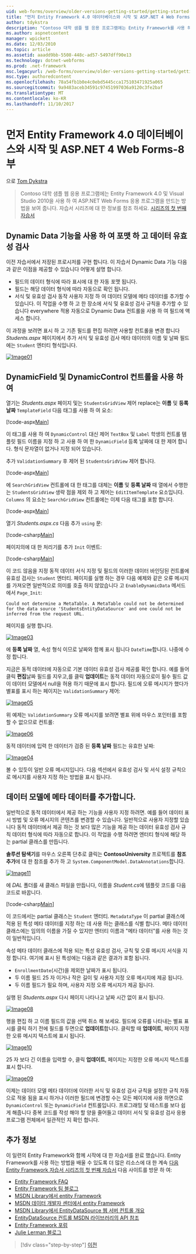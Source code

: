 ```yaml
---
uid: web-forms/overview/older-versions-getting-started/getting-started-with-ef/the-entity-framework-and-aspnet-getting-started-part-8
title: "먼저 Entity Framework 4.0 데이터베이스와 시작 및 ASP.NET 4 Web Forms-8 부 | Microsoft Docs"
author: tdykstra
description: "Contoso 대학 샘플 웹 응용 프로그램에는 Entity Framework를 사용 하 여 ASP.NET Web Forms 응용 프로그램을 만드는 방법을 보여 줍니다. 샘플 응용 프로그램은..."
ms.author: aspnetcontent
manager: wpickett
ms.date: 12/03/2010
ms.topic: article
ms.assetid: aaadd9bb-5508-448c-ad57-5497dff90e13
ms.technology: dotnet-webforms
ms.prod: .net-framework
msc.legacyurl: /web-forms/overview/older-versions-getting-started/getting-started-with-ef/the-entity-framework-and-aspnet-getting-started-part-8
msc.type: authoredcontent
ms.openlocfilehash: 78a54fb1b0e4c0ebd5445cca175103471925a065
ms.sourcegitcommit: 9a9483aceb34591c97451997036a9120c3fe2baf
ms.translationtype: MT
ms.contentlocale: ko-KR
ms.lasthandoff: 11/10/2017
---
```

<a name="getting-started-with-entity-framework-40-database-first-and-aspnet-4-web-forms---part-8"></a>먼저 Entity Framework 4.0 데이터베이스와 시작 및 ASP.NET 4 Web Forms-8 부
====================
으로 [Tom Dykstra](https://github.com/tdykstra)

> Contoso 대학 샘플 웹 응용 프로그램에는 Entity Framework 4.0 및 Visual Studio 2010을 사용 하 여 ASP.NET Web Forms 응용 프로그램을 만드는 방법을 보여 줍니다. 자습서 시리즈에 대 한 정보를 참조 하세요. [시리즈의 첫 번째 자습서](the-entity-framework-and-aspnet-getting-started-part-1.md)


## <a name="using-dynamic-data-functionality-to-format-and-validate-data"></a>Dynamic Data 기능을 사용 하 여 포맷 하 고 데이터 유효성 검사

이전 자습서에서 저장된 프로시저를 구현 합니다. 이 자습서 Dynamic Data 기능 다음과 같은 이점을 제공할 수 있습니다 어떻게 설명 합니다.

- 필드의 데이터 형식에 따라 표시에 대 한 자동 포맷 됩니다.
- 필드는 해당 데이터 형식에 따라 자동으로 확인 됩니다.
- 서식 및 유효성 검사 동작 사용자 지정 하 여 데이터 모델에 메타 데이터를 추가할 수 있습니다. 이 작업을 수행 하 고 한 장소에 서식 및 유효성 검사 규칙을 추가할 수 있습니다 everywhere 적용 자동으로 Dynamic Data 컨트롤을 사용 하 여 필드에 액세스 합니다.

이 과정을 보려면 표시 하 고 기존 필드를 편집 하려면 사용할 컨트롤을 변경 합니다 *Students.aspx* 페이지에서 추가 서식 및 유효성 검사 메타 데이터의 이름 및 날짜 필드에는 `Student` 엔터티 형식입니다.

[![Image01](the-entity-framework-and-aspnet-getting-started-part-8/_static/image2.png)](the-entity-framework-and-aspnet-getting-started-part-8/_static/image1.png)

## <a name="using-dynamicfield-and-dynamiccontrol-controls"></a>DynamicField 및 DynamicControl 컨트롤을 사용 하 여

열기는 *Students.aspx* 페이지 및는 `StudentsGridView` 제어 replace는 **이름** 및 **등록 날짜** `TemplateField` 다음 태그를 사용 하 여 요소:

[!code-aspx[Main](the-entity-framework-and-aspnet-getting-started-part-8/samples/sample1.aspx)]

이 태그를 사용 하 여 `DynamicControl` 대신 제어 `TextBox` 및 `Label` 학생의 컨트롤 템플릿 필드 이름을 지정 하 고 사용 하 여 한 `DynamicField` 등록 날짜에 대 한 제어 합니다. 형식 문자열이 없거나 지정 되어 있습니다.

추가 `ValidationSummary` 후 제어 된 `StudentsGridView` 제어 합니다.

[!code-aspx[Main](the-entity-framework-and-aspnet-getting-started-part-8/samples/sample2.aspx)]

에 `SearchGridView` 컨트롤에 대 한 태그를 대체는 **이름** 및 **등록 날짜** 때 열에서 수행한는 `StudentsGridView` 생략 점을 제외 하 고 제어는 `EditItemTemplate` 요소입니다. `Columns` 의 요소는 `SearchGridView` 컨트롤에는 이제 다음 태그를 포함 합니다.

[!code-aspx[Main](the-entity-framework-and-aspnet-getting-started-part-8/samples/sample3.aspx)]

열기 *Students.aspx.cs* 다음 추가 `using` 문:

[!code-csharp[Main](the-entity-framework-and-aspnet-getting-started-part-8/samples/sample4.cs)]

페이지의에 대 한 처리기를 추가 `Init` 이벤트:

[!code-csharp[Main](the-entity-framework-and-aspnet-getting-started-part-8/samples/sample5.cs)]

이 코드 않음을 지정 동적 데이터 서식 지정 및 필드의 이러한 데이터 바인딩된 컨트롤에 유효성 검사는 `Student` 엔터티. 페이지를 실행 하는 경우 다음 예제와 같은 오류 메시지를 가져오면 일반적으로 의미를 호출 하지 않았습니다 고 `EnableDynamicData` 메서드에서 `Page_Init`:

`Could not determine a MetaTable. A MetaTable could not be determined for the data source 'StudentsEntityDataSource' and one could not be inferred from the request URL.`

페이지를 실행 합니다.

[![Image03](the-entity-framework-and-aspnet-getting-started-part-8/_static/image4.png)](the-entity-framework-and-aspnet-getting-started-part-8/_static/image3.png)

에 **등록 날짜** 열, 속성 형식 이므로 날짜와 함께 표시 됩니다 `DateTime`합니다. 나중에 수정 합니다.

지금은 동적 데이터에 자동으로 기본 데이터 유효성 검사 제공를 확인 합니다. 예를 들어 클릭 **편집**날짜 필드를 지우고,를 클릭 **업데이트**는 동적 데이터 자동으로이 필수 필드 값이 데이터 모델에서 null을 허용 하기 때문에 표시 합니다. 필드에 오류 메시지가 했다가 별표를 표시 하는 페이지는 `ValidationSummary` 제어:

[![Image05](the-entity-framework-and-aspnet-getting-started-part-8/_static/image6.png)](the-entity-framework-and-aspnet-getting-started-part-8/_static/image5.png)

위 예제는 `ValidationSummary` 오류 메시지를 보려면 별표 위에 마우스 포인터를 포함할 수 없으므로 컨트롤:

[![Image06](the-entity-framework-and-aspnet-getting-started-part-8/_static/image8.png)](the-entity-framework-and-aspnet-getting-started-part-8/_static/image7.png)

동적 데이터에 입력 한 데이터가 검증 된 **등록 날짜** 필드는 유효한 날짜:

[![Image04](the-entity-framework-and-aspnet-getting-started-part-8/_static/image10.png)](the-entity-framework-and-aspnet-getting-started-part-8/_static/image9.png)

볼 수 있듯이 일반 오류 메시지입니다. 다음 섹션에서 유효성 검사 및 서식 설정 규칙으로 메시지를 사용자 지정 하는 방법을 표시 됩니다.

## <a name="adding-metadata-to-the-data-model"></a>데이터 모델에 메타 데이터를 추가합니다.

일반적으로 동적 데이터에서 제공 하는 기능을 사용자 지정 하려면. 예를 들어 데이터 표시 방법 및 오류 메시지의 콘텐츠를 변경할 수 있습니다. 일반적으로 사용자 지정할 있습니다 동적 데이터에서 제공 하는 것 보다 많은 기능을 제공 하는 데이터 유효성 검사 규칙 데이터 형식에 따라 자동으로 합니다. 이 작업을 수행 하려면 엔터티 형식에 해당 하는 partial 클래스를 만듭니다.

**솔루션 탐색기**를 마우스 오른쪽 단추로 클릭는 **ContosoUniversity** 프로젝트를 **참조 추가**에 대 한 참조를 추가 하 고 `System.ComponentModel.DataAnnotations`합니다.

[![Image11](the-entity-framework-and-aspnet-getting-started-part-8/_static/image12.png)](the-entity-framework-and-aspnet-getting-started-part-8/_static/image11.png)

에 *DAL* 폴더를 새 클래스 파일을 만듭니다, 이름을 *Student.cs*에 템플릿 코드를 다음 코드로 바꿉니다.

[!code-csharp[Main](the-entity-framework-and-aspnet-getting-started-part-8/samples/sample6.cs)]

이 코드에서는 partial 클래스는 `Student` 엔터티. `MetadataType` 이 partial 클래스에 적용 된 특성 메타 데이터를 지정 하는 데 사용 하는 클래스를 식별 합니다. 메타 데이터 클래스에는 임의의 이름을 가질 수 있지만 엔터티 이름과 "메타 데이터"를 사용 하는 것이 일반적입니다.

속성 메타 데이터 클래스에 적용 되는 특성 유효성 검사, 규칙 및 오류 메시지 서식을 지정 합니다. 여기에 표시 된 특성에는 다음과 같은 결과가 포함 됩니다.

- `EnrollmentDate`(시간)을 제외한 날짜가 표시 됩니다.
- 두 이름 필드 25 자 이거나 작은 길이 및 사용자 지정 오류 메시지에 제공 됩니다.
- 두 이름 필드가 필요 하며, 사용자 지정 오류 메시지가 제공 됩니다.

실행 된 *Students.aspx* 다시 페이지 나타나고 날짜 시간 없이 표시 됩니다.

[![Image08](the-entity-framework-and-aspnet-getting-started-part-8/_static/image14.png)](the-entity-framework-and-aspnet-getting-started-part-8/_static/image13.png)

행을 편집 하 고 이름 필드의 값을 선택 취소 해 보세요. 필드에 오류를 나타내는 별표 표시를 클릭 하기 전에 필드를 두면으로 **업데이트**합니다. 클릭할 때 **업데이트**, 페이지 지정한 오류 메시지 텍스트에 표시 됩니다.

[![Image10](the-entity-framework-and-aspnet-getting-started-part-8/_static/image16.png)](the-entity-framework-and-aspnet-getting-started-part-8/_static/image15.png)

25 자 보다 긴 이름을 입력할 수, 클릭 **업데이트**, 페이지는 지정한 오류 메시지 텍스트를 표시 합니다.

[![Image09](the-entity-framework-and-aspnet-getting-started-part-8/_static/image18.png)](the-entity-framework-and-aspnet-getting-started-part-8/_static/image17.png)

이제는 데이터 모델 메타 데이터에 이러한 서식 및 유효성 검사 규칙을 설정한 규칙 자동으로 적용 됨을 표시 하거나 이러한 필드에 변경할 수는 모든 페이지에 사용 하면으로 `DynamicControl` 또는 `DynamicField` 컨트롤입니다. 프로그래밍 및 테스트를 보다 쉽게 해줍니다 중복 코드를 작성 해야 할 양을 줄어들고 데이터 서식 및 유효성 검사 응용 프로그램 전체에서 일관적인 지 확인 합니다.

## <a name="more-information"></a>추가 정보

이 일련의 Entity Framework와 함께 시작에 대 한 자습서를 완료 했습니다. Entity Framework를 사용 하는 방법을 배울 수 있도록 더 많은 리소스에 대 한 계속 [다음 Entity Framework 자습서 시리즈의 첫 번째 자습서](../continuing-with-ef/using-the-entity-framework-and-the-objectdatasource-control-part-1-getting-started.md) 다음 사이트를 방문 하 여:

- [Entity Framework FAQ](http://www.ef-faq.org/introduction.html)
- [Entity Framework 팀 블로그](https://blogs.msdn.com/b/adonet/)
- [MSDN Library에서 entity Framework](https://msdn.microsoft.com/en-us/library/bb399572.aspx)
- [MSDN 데이터 개발자 센터에서 entity Framework](https://msdn.microsoft.com/en-us/data/ef.aspx)
- [MSDN Library에서 EntityDataSource 웹 서버 컨트롤 개요](https://msdn.microsoft.com/en-us/library/cc488502.aspx)
- [EntityDataSource 컨트롤 MSDN 라이브러리의 API 참조](https://msdn.microsoft.com/en-us/library/system.web.ui.webcontrols.entitydatasource.aspx)
- [Entity Framework 포럼](https://social.msdn.microsoft.com/forums/en-US/adodotnetentityframework/)
- [Julie Lerman 블로그](http://thedatafarm.com/blog/)

>[!div class="step-by-step"]
[이전](the-entity-framework-and-aspnet-getting-started-part-7.md)
